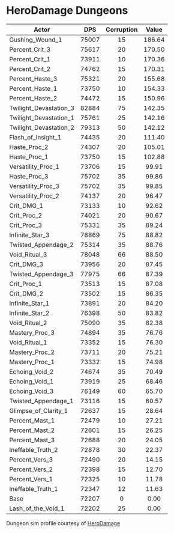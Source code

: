 # HeroDamage Dungeons
| Actor | DPS | Corruption | Value |
|---|:---:|:---:|:---:|
|Gushing_Wound_1|75007|15|186.64|
|Percent_Crit_3|75617|20|170.50|
|Percent_Crit_1|73911|10|170.36|
|Percent_Crit_2|74762|15|170.31|
|Percent_Haste_3|75321|20|155.68|
|Percent_Haste_1|73750|10|154.33|
|Percent_Haste_2|74472|15|150.96|
|Twilight_Devastation_3|82884|75|142.35|
|Twilight_Devastation_1|75761|25|142.16|
|Twilight_Devastation_2|79313|50|142.12|
|Flash_of_Insight_1|74435|20|111.40|
|Haste_Proc_2|74307|20|105.01|
|Haste_Proc_1|73750|15|102.88|
|Versatility_Proc_1|73706|15|99.91|
|Haste_Proc_3|75702|35|99.86|
|Versatility_Proc_3|75702|35|99.85|
|Versatility_Proc_2|74137|20|96.47|
|Crit_DMG_1|73133|10|92.62|
|Crit_Proc_2|74021|20|90.67|
|Crit_Proc_3|75331|35|89.24|
|Infinite_Star_3|78869|75|88.82|
|Twisted_Appendage_2|75314|35|88.76|
|Void_Ritual_3|78048|66|88.50|
|Crit_DMG_3|73956|20|87.45|
|Twisted_Appendage_3|77975|66|87.39|
|Crit_Proc_1|73513|15|87.08|
|Crit_DMG_2|73502|15|86.35|
|Infinite_Star_1|73891|20|84.20|
|Infinite_Star_2|76398|50|83.82|
|Void_Ritual_2|75090|35|82.38|
|Mastery_Proc_3|74894|35|76.76|
|Void_Ritual_1|73352|15|76.30|
|Mastery_Proc_2|73711|20|75.21|
|Mastery_Proc_1|73332|15|74.98|
|Echoing_Void_2|74674|35|70.49|
|Echoing_Void_1|73919|25|68.46|
|Echoing_Void_3|76149|60|65.70|
|Twisted_Appendage_1|73116|15|60.57|
|Glimpse_of_Clarity_1|72637|15|28.64|
|Percent_Mast_1|72479|10|27.21|
|Percent_Mast_2|72601|15|26.25|
|Percent_Mast_3|72688|20|24.05|
|Ineffable_Truth_2|72878|30|22.37|
|Percent_Vers_3|72490|20|14.15|
|Percent_Vers_2|72398|15|12.70|
|Percent_Vers_1|72325|10|11.78|
|Ineffable_Truth_1|72347|12|11.63|
|Base|72207|0|0.00|
|Lash_of_the_Void_1|72202|25|0.00|

 Dungeon sim profile courtesy of [HeroDamage](https://www.herodamage.com/)